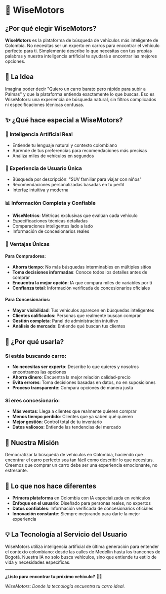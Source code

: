 # 🚗 WiseMotors

## ¿Por qué elegir WiseMotors?

**WiseMotors** es la plataforma de búsqueda de vehículos más inteligente de Colombia. No necesitas ser un experto en carros para encontrar el vehículo perfecto para ti. Simplemente describe lo que necesitas con tus propias palabras y nuestra inteligencia artificial te ayudará a encontrar las mejores opciones.

## 🎯 La Idea

Imagina poder decir "Quiero un carro barato pero rápido para subir a Palmas" y que la plataforma entienda exactamente lo que buscas. Eso es WiseMotors: una experiencia de búsqueda natural, sin filtros complicados ni especificaciones técnicas confusas.

## ✨ ¿Qué hace especial a WiseMotors?

### 🧠 **Inteligencia Artificial Real**
- Entiende tu lenguaje natural y contexto colombiano
- Aprende de tus preferencias para recomendaciones más precisas
- Analiza miles de vehículos en segundos

### 🎨 **Experiencia de Usuario Única**
- Búsqueda por descripción: "SUV familiar para viajar con niños"
- Recomendaciones personalizadas basadas en tu perfil
- Interfaz intuitiva y moderna

### 📊 **Información Completa y Confiable**
- **WiseMetrics**: Métricas exclusivas que evalúan cada vehículo
- Especificaciones técnicas detalladas
- Comparaciones inteligentes lado a lado
- Información de concesionarios reales

### 💎 **Ventajas Únicas**

#### Para Compradores:
- **Ahorra tiempo**: No más búsquedas interminables en múltiples sitios
- **Toma decisiones informadas**: Conoce todos los detalles antes de comprar
- **Encuentra la mejor opción**: IA que compara miles de variables por ti
- **Confianza total**: Información verificada de concesionarios oficiales

#### Para Concesionarios:
- **Mayor visibilidad**: Tus vehículos aparecen en búsquedas inteligentes
- **Clientes calificados**: Personas que realmente buscan comprar
- **Gestión completa**: Panel de administración intuitivo
- **Análisis de mercado**: Entiende qué buscan tus clientes

## 🚀 ¿Por qué usarla?

### **Si estás buscando carro:**
- **No necesitas ser experto**: Describe lo que quieres y nosotros encontramos las opciones
- **Ahorra dinero**: Encuentra la mejor relación calidad-precio
- **Evita errores**: Toma decisiones basadas en datos, no en suposiciones
- **Proceso transparente**: Compara opciones de manera justa

### **Si eres concesionario:**
- **Más ventas**: Llega a clientes que realmente quieren comprar
- **Menos tiempo perdido**: Clientes que ya saben qué quieren
- **Mejor gestión**: Control total de tu inventario
- **Datos valiosos**: Entiende las tendencias del mercado

## 🎯 Nuestra Misión

Democratizar la búsqueda de vehículos en Colombia, haciendo que encontrar el carro perfecto sea tan fácil como describir lo que necesitas. Creemos que comprar un carro debe ser una experiencia emocionante, no estresante.

## 🌟 Lo que nos hace diferentes

- **Primera plataforma** en Colombia con IA especializada en vehículos
- **Enfoque en el usuario**: Diseñado para personas reales, no expertos
- **Datos confiables**: Información verificada de concesionarios oficiales
- **Innovación constante**: Siempre mejorando para darte la mejor experiencia

## 💡 La Tecnología al Servicio del Usuario

WiseMotors utiliza inteligencia artificial de última generación para entender el contexto colombiano: desde las calles de Medellín hasta los trancones de Bogotá. Nuestra IA no solo busca vehículos, sino que entiende tu estilo de vida y necesidades específicas.

---

**¿Listo para encontrar tu próximo vehículo?** 🚗✨

*WiseMotors: Donde la tecnología encuentra tu carro ideal.*
